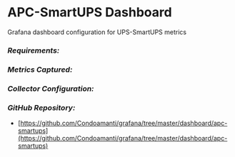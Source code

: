 # APC-SmartUPS Dashboard
Grafana dashboard configuration for UPS-SmartUPS metrics

### ***Requirements:***

### ***Metrics Captured:***

### ***Collector Configuration:***

### ***GitHub Repository:***
- [https://github.com/Condoamanti/grafana/tree/master/dashboard/apc-smartups](https://github.com/Condoamanti/grafana/tree/master/dashboard/apc-smartups)
